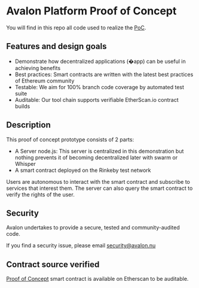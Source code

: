 # Avalon Platform Proof of Concept

You will find in this repo all code used to realize the [PoC](http://158.69.207.152:8765/).

## Features and design goals
- Demonstrate how decentralized applications (�app) can be useful in achieving benefits
- Best practices: Smart contracts are written with the latest best practices of Ethereum community
- Testable: We aim for 100% branch code coverage by automated test suite
- Auditable: Our tool chain supports verifiable EtherScan.io contract builds

## Description
This proof of concept prototype consists of 2 parts:
- A Server node.js: This server is centralized in this demonstration but nothing prevents it of becoming decentralized later with swarm or Whisper
- A smart contract deployed on the Rinkeby test network

Users are autonomous to interact with the smart contract and subscribe to services that interest them.
The server can also query the smart contract to verify the rights of the user.

## Security
Avalon undertakes to provide a secure, tested and community-audited code.

If you find a security issue, please email [security@avalon.nu](mailto:security@avalon.nu)

## Contract source verified
[Proof of Concept](https://rinkeby.etherscan.io/address/0x76d177a05b4ddc8d398e09ecd4ea51527af7d1de#code) smart contract is available on Etherscan to be auditable.

